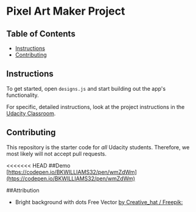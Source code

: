 # Pixel Art Maker Project

## Table of Contents

* [Instructions](#instructions)
* [Contributing](#contributing)

## Instructions

To get started, open `designs.js` and start building out the app's functionality.

For specific, detailed instructions, look at the project instructions in the [Udacity Classroom](https://classroom.udacity.com/me).

## Contributing

This repository is the starter code for _all_ Udacity students. Therefore, we most likely will not accept pull requests.

<<<<<<< HEAD
##Demo
[https://codepen.io/BKWILLIAMS32/pen/wmZdWm](htps://codepen.io/BKWILLIAMS32/pen/wmZdWm)

##Attribution
- Bright background with dots Free Vector [by Creative_hat / Freepik:](https://www.freepik.com/free-vector/bright-background-with-dots_1252906.htm#term=abstract%20background&page=1&position=2)